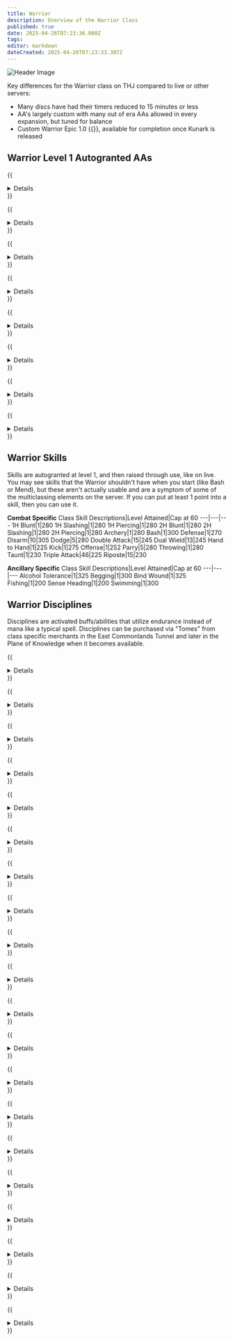 ```yaml
---
title: Warrior
description: Overview of the Warrior Class
published: true
date: 2025-04-26T07:23:36.000Z
tags: 
editor: markdown
dateCreated: 2025-04-26T07:23:33.307Z
---
```


![Header Image](/images/classes.webp)

Key differences for the Warrior class on THJ compared to live or other servers:

- Many discs have had their timers reduced to 15 minutes or less
- AA's largely custom with many out of era AAs allowed in every expansion, but tuned for balance
- Custom Warrior Epic 1.0 {{<item id="???" name="Jagged Blade of War" link="/equipment-guide/epics/war-epic/">}}, available for completion once Kunark is released

## Warrior Level 1 Autogranted AAs

{{<details title="Vehement Rage (Active)">}}
This ability, when active, will increase the damage you do at the cost of having heals that hit you be less effective.
{{</details>}}

{{<details title="Rampage (Active)">}}
This ability will allow you to strike everything in a small radius.
{{</details>}}

{{<details title="Infuse by Rage (Active)">}}
This ability will cause you to periodically infuse all your foes with intense hatred towards you.
{{</details>}}

{{<details title="Killing Spree (Passive)">}}
After slaying a non-trivial con enemy, you have a 10% chance per rank to enter a battle frenzy that instantly boosts your endurance slightly as well as increasing your offensive damage for the next 30 seconds.
{{</details>}}

{{<details title="Call of Challenge (Active)">}}
This ability gives you a chance to provoke your opponent to the point where they will not flee from you, or if they are already fleeing, will instead turn back to you and continue fighting.
{{</details>}}

{{<details title="Bazaar and Back Gate (Active)">}}
Every 10 minutes, allows you to teleport to the Bazaar when out of combat.
{{</details>}}

{{<details title="Eyes Wide Open Rank 8 (Passive)">}}
This passive ability increases the capacity of your extended target window by one slot per rank.
{{</details>}}

{{<details title="Mystical Attuning Rank 5 (Passive)">}}
This ability increases the number of mystical effects that can affect you at once by 1 per rank.
{{</details>}}

## Warrior Skills

Skills are autogranted at level 1, and then raised through use, like on live. You may see skills that the Warrior shouldn't have when you start (like Bash or Mend), but these aren't actually usable and are a symptom of some of the multiclassing elements on the server. If you can put at least 1 point into a skill, then you can use it.

**Combat Specific**
Class Skill Descriptions|Level Attained|Cap at 60
---|---|---
1H Blunt|1|280
1H Slashing|1|280
1H Piercing|1|280
2H Blunt|1|280
2H Slashing|1|280
2H Piercing|1|280
Archery|1|280
Bash|1|300
Defense|1|270
Disarm|10|305
Dodge|5|280
Double Attack|15|245
Dual Wield|13|245
Hand to Hand|1|225
Kick|1|275
Offense|1|252
Parry|5|280
Throwing|1|280
Taunt|1|230
Triple Attack|46|225
Riposte|15|230

**Ancillary Specific**
Class Skill Descriptions|Level Attained|Cap at 60
---|---|---
Alcohol Tolerance|1|325
Begging|1|300
Bind Wound|1|325
Fishing|1|200
Sense Heading|1|200
Swimming|1|300

## Warrior Disciplines
Disciplines are activated buffs/abilities that utilize endurance instead of mana like a typical spell.  Disciplines can be purchased via "Tomes" from class specific merchants in the East Commonlands Tunnel and later in the Plane of Knowledge when it becomes available.

{{<details title="Throw Stone Discipline (Lvl 1)">}}
Strike your target with a thrown stone, causing 1 damage.
{{</details>}}

{{<details title="Focused Will Discipline (Lvl 10)">}}
Focuses the energy of your will to heal your wounds.  Any aggressive action you take will break your concentration.
{{</details>}}

{{<details title="Provoke Discipline (Lvl 20)">}}
Bellows profanity at your opponent, causing them to become very angry with you.
{{</details>}}

{{<details title="Resistant Discipline (lvl 30)">}}
Focuses your will, increasing your resistances for a short time.
{{</details>}}

{{<details title="Fearless Discipline (lvl 40)">}}
Strengthens your resolve, rendering you immune to fear.
{{</details>}}

{{<details title="Evasive Discipline (lvl 52)">}}
Places you in an evasive combat stance, increasing your chance to avoid attacks, but also lowering your hit rate.
{{</details>}}

{{<details title="Bellow Discipline (lvl 52)">}}
As Provoke discipline, bellows profanity at your opponent, causing them to become very angry with you, but more angry.
{{</details>}}

{{<details title="Charge Discipline (lvl 53)">}}
Increases your chances to hit with any melee attack.
{{</details>}}

{{<details title="Mighty Strikes Discipline (Lvl 54)">}}
Fills your arms with rage, causing every attack to land as a critical hit.
{{</details>}}

{{<details title="Defensive Discipline (Lvl 55)">}}
Places you in a defensive combat stance that causes you to take less damage, but also lowers your damage output.
{{</details>}}

{{<details title="Berate Discipline (Lvl 56)">}}
As Bellow discipline, bellows profanity at your opponent, causing them to become very angry with you, but even more angry.
{{</details>}}

{{<details title="Furious Discipline (Lvl 56)">}}
Allows you to perfectly time your counter attacks, riposting every incoming blow.
{{</details>}}

{{<details title="Precision Discipline (Lvl 57)">}}
Places you in a precise combat stance that increases your hit rate, but also lowers your chance of avoiding attacks.
{{</details>}}

{{<details title="Fellstrike Discipline (Lvl 58)">}}
Increases the damage of melee attacks.
{{</details>}}

{{<details title="Fortitude Discipline (Lvl 59)">}}
Heightens your combat reflexes, increasing your chance of evading attacks
{{</details>}}

{{<details title="Aggressive Discipline (Lvl 60)">}}
Places you in an aggressive combat stance that increases your damage output, but also causes you to take more damage.
{{</details>}}

{{<details title="Spirit of Rage Discipline (Lvl 61)">}}
Fills your body with a spirit of rage, causing your attacks to create increased anger in your opponents.
{{</details>}}

{{<details title="Incite Discipline (Lvl 63)">}}
As berate discipline, bellows profanity at your opponent, causing them to become very angry with you.  Even angrier than Berate.
{{</details>}}

{{<details title="Healing Will Discipline (Lvl 63)">}}
Focus the power of your will to heal your wounds.
{{</details>}}

{{<details title="Stonewall Discipline (Lvl 65)">}}
Places you in a defensive combat stance that causes you to take less damage, but slows your movement rate.
{{</details>}}